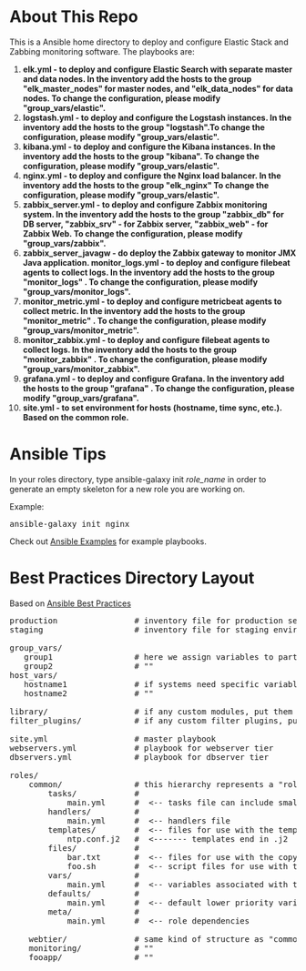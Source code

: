 # About This Repo #
This is a Ansible home directory to deploy and configure Elastic Stack and Zabbing monitoring software. The playbooks are:
 
1. **elk.yml - to deploy and configure Elastic Search with separate master and data nodes. In the inventory add the hosts to the group "elk_master_nodes" for master nodes, and "elk_data_nodes" for data nodes. To change the configuration, please modify "group_vars/elastic".**
2. **logstash.yml - to deploy and configure the Logstash instances. In the inventory add the hosts to the group "logstash".To change the configuration, please modify "group_vars/elastic".**
3. **kibana.yml - to deploy and configure the Kibana instances. In the inventory add the hosts to the group "kibana". To change the configuration, please modify "group_vars/elastic".**
4. **nginx.yml - to deploy and configure the Nginx load balancer. In the inventory add the hosts to the group "elk_nginx" To change the configuration, please modify "group_vars/elastic".**
5. **zabbix_server.yml - to deploy and configure Zabbix monitoring system. In the inventory add the hosts to the group "zabbix_db" for DB server, "zabbix_srv" - for Zabbix server, "zabbix_web" - for Zabbix Web. To change the configuration, please modify "group_vars/zabbix".**
6. **zabbix_server_javagw - do deploy the Zabbix gateway to monitor JMX Java application.
monitor_logs.yml - to deploy and configure filebeat agents to collect logs. In the inventory add the hosts to the group "monitor_logs" . To change the configuration, please modify "group_vars/monitor_logs".**
7. **monitor_metric.yml - to deploy and configure metricbeat agents to collect metric. In the inventory add the hosts to the group "monitor_metric" . To change the configuration, please modify "group_vars/monitor_metric".**
8. **monitor_zabbix.yml - to deploy and configure filebeat agents to collect logs. In the inventory add the hosts to the group "monitor_zabbix" . To change the configuration, please modify "group_vars/monitor_zabbix".**
9. **grafana.yml - to deploy and configure Grafana. In the inventory add the hosts to the group "grafana" . To change the configuration, please modify "group_vars/grafana".**
10. **site.yml - to set environment for hosts (hostname, time sync, etc.). Based on the common role.**





# Ansible Tips #
In your roles directory, type ansible-galaxy init <em>role_name</em> in order to generate an empty skeleton for a new role you are working on.

Example:
<pre>
ansible-galaxy init nginx
</pre>

Check out [Ansible Examples](https://github.com/ansible/ansible-examples) for example playbooks.

# Best Practices Directory Layout #

Based on [Ansible Best Practices](https://docs.ansible.com/ansible/playbooks_best_practices.html#directory-layout)

<pre>
production                # inventory file for production servers
staging                   # inventory file for staging environment

group_vars/
   group1                 # here we assign variables to particular groups
   group2                 # ""
host_vars/
   hostname1              # if systems need specific variables, put them here
   hostname2              # ""

library/                  # if any custom modules, put them here (optional)
filter_plugins/           # if any custom filter plugins, put them here (optional)

site.yml                  # master playbook
webservers.yml            # playbook for webserver tier
dbservers.yml             # playbook for dbserver tier

roles/
    common/               # this hierarchy represents a "role"
        tasks/            #
            main.yml      #  <-- tasks file can include smaller files if warranted
        handlers/         #
            main.yml      #  <-- handlers file
        templates/        #  <-- files for use with the template resource
            ntp.conf.j2   #  <------- templates end in .j2
        files/            #
            bar.txt       #  <-- files for use with the copy resource
            foo.sh        #  <-- script files for use with the script resource
        vars/             #
            main.yml      #  <-- variables associated with this role
        defaults/         #
            main.yml      #  <-- default lower priority variables for this role
        meta/             #
            main.yml      #  <-- role dependencies

    webtier/              # same kind of structure as "common" was above, done for the webtier role
    monitoring/           # ""
    fooapp/               # ""
</pre>


